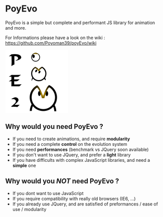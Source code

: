 PoyEvo
======

PoyEvo is a simple but complete and performant JS library for animation and more.

For Informations please have a look on the wiki : https://github.com/Poyoman39/poyEvo/wiki

![poyEvo logo](./logos/poyEvo.png?raw=true)

## Why would you need PoyEvo ?
* If you need to create animations, and require **modularity**
* If you need a complete **control** on the evolution system
* If you need **performances** (benchmark vs JQuery soon available)
* If you don't want to use JQuery, and prefer a **light** library
* If you have difficults with complex JavaScript libraries, and need a **simple** one

## Why would you *NOT* need PoyEvo ?
* If you dont want to use JavaScript
* If you require compatibility with really old browsers (IE6, ...)
* If you already use JQuery, and are satisfied of preformances / ease of use / modularity
